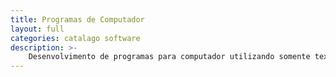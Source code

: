 ```yaml
---
title: Programas de Computador
layout: full
categories: catalago software
description: >-
    Desenvolvimento de programas para computador utilizando somente textos ou janelas gráficas.
---
```

